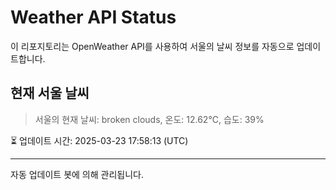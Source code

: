 
# Weather API Status

이 리포지토리는 OpenWeather API를 사용하여 서울의 날씨 정보를 자동으로 업데이트합니다.

## 현재 서울 날씨
> 서울의 현재 날씨: broken clouds, 온도: 12.62°C, 습도: 39%

⏳ 업데이트 시간: 2025-03-23 17:58:13 (UTC)

---
자동 업데이트 봇에 의해 관리됩니다.
